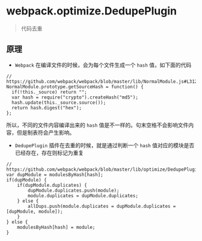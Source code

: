 # webpack.optimize.DedupePlugin

> 代码去重

## 原理

* `Webpack` 在编译文件的时候，会为每个文件生成一个 `hash` 值，如下面的代码

```
// https://github.com/webpack/webpack/blob/master/lib/NormalModule.js#L312
NormalModule.prototype.getSourceHash = function() {
  if(!this._source) return "";
  var hash = require("crypto").createHash("md5");
  hash.update(this._source.source());
  return hash.digest("hex");
};
```

所以，不同的文件内容编译出来的 `hash` 值是不一样的。句末空格不会影响文件内容，但是制表符会产生影响。

* `DedupePlugin` 插件在去重的时候，就是通过判断一个 `hash` 值对应的模块是否已经存在，存在则标记为重复

```
// https://github.com/webpack/webpack/blob/master/lib/optimize/DedupePlugin.js#L23
var dupModule = modulesByHash[hash];
if(dupModule) {
	if(dupModule.duplicates) {
		dupModule.duplicates.push(module);
		module.duplicates = dupModule.duplicates;
	} else {
		allDups.push(module.duplicates = dupModule.duplicates = [dupModule, module]);
	}
} else {
	modulesByHash[hash] = module;
}
```
